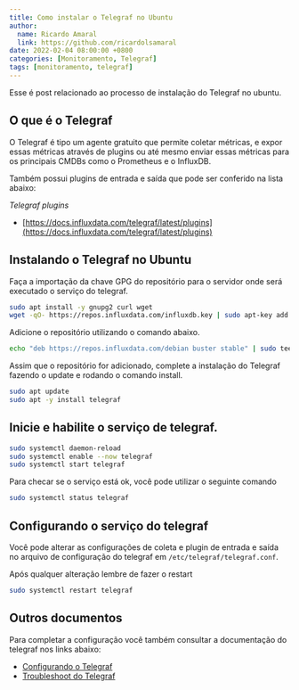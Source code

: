 ```yaml
---
title: Como instalar o Telegraf no Ubuntu
author:
  name: Ricardo Amaral
  link: https://github.com/ricardolsamaral
date: 2022-02-04 08:00:00 +0800
categories: [Monitoramento, Telegraf]
tags: [monitoramento, telegraf]
---
```


Esse é post relacionado ao processo de instalação do Telegraf no ubuntu.

## O que é o Telegraf

O Telegraf é tipo um agente gratuito que permite coletar métricas, e expor essas métricas através de plugins ou até mesmo enviar essas métricas para os principais CMDBs como o Prometheus e o InfluxDB.

Também possui plugins de entrada e saída que pode ser conferido na lista abaixo:

*Telegraf plugins*
* [https://docs.influxdata.com/telegraf/latest/plugins](https://docs.influxdata.com/telegraf/latest/plugins) 


## Instalando o Telegraf no Ubuntu

Faça a importação da chave GPG do repositório para o servidor onde será executado o serviço do telegraf.

```bash
sudo apt install -y gnupg2 curl wget
wget -qO- https://repos.influxdata.com/influxdb.key | sudo apt-key add -
```

Adicione o repositório utilizando o comando abaixo.

```bash
echo "deb https://repos.influxdata.com/debian buster stable" | sudo tee /etc/apt/sources.list.d/influxdb.list
```

Assim que o repositório for adicionado, complete a instalação do Telegraf fazendo o update e rodando o comando install.

```bash
sudo apt update
sudo apt -y install telegraf
```

## Inicie e habilite o serviço de telegraf.
```bash
sudo systemctl daemon-reload
sudo systemctl enable --now telegraf
sudo systemctl start telegraf 
```

Para checar se o serviço está ok, você pode utilizar o seguinte comando
```bash
sudo systemctl status telegraf 
```

## Configurando o serviço do telegraf

Você pode alterar as configurações de coleta e plugin de entrada e saída no arquivo de configuração do telegraf em `/etc/telegraf/telegraf.conf`.

Após qualquer alteração lembre de fazer o restart

```bash
sudo systemctl restart telegraf 
```

## Outros documentos

Para completar a configuração você também consultar a documentação do telegraf nos links abaixo: 

* [Configurando o Telegraf](https://docs.influxdata.com/telegraf/latest/administration/configuration) 
* [Troubleshoot do Telegraf](https://docs.influxdata.com/telegraf/latest/administration/troubleshooting) 
